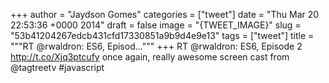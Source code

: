 
+++
author = "Jaydson Gomes"
categories = ["tweet"]
date = "Thu Mar 20 22:53:36 +0000 2014"
draft = false
image = "{TWEET_IMAGE}"
slug = "53b41204267edcb431cfd17330851a9b9d4e9e13"
tags = ["tweet"]
title = """RT @rwaldron: ES6, Episod..."""
+++
RT @rwaldron: ES6, Episode 2 http://t.co/Xjq3ptcufy once again, really awesome screen cast from  @tagtreetv #javascript
